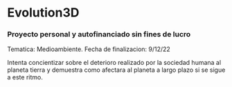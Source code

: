 # Evolution3D
### Proyecto personal y autofinanciado sin fines de lucro

Tematica: Medioambiente. 
Fecha de finalizacion: 9/12/22


Intenta concientizar sobre el deterioro realizado por la sociedad humana al planeta tierra y demuestra como afectara al planeta a largo plazo si se sigue a este ritmo.
